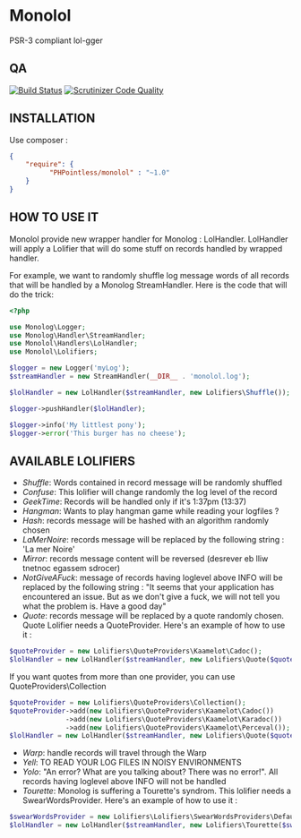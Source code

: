 Monolol
=======

PSR-3 compliant lol-gger

QA
--

[![Build Status](https://travis-ci.org/devwebpeanuts/monolol.svg?branch=master)](https://travis-ci.org/devwebpeanuts/monolol)
[![Scrutinizer Code Quality](https://scrutinizer-ci.com/g/devwebpeanuts/monolol/badges/quality-score.png?b=master)](https://scrutinizer-ci.com/g/devwebpeanuts/monolol/?branch=master)

INSTALLATION
------------
Use composer :
```json
{
    "require": {
	      "PHPointless/monolol" : "~1.0"
    }
}
```

HOW TO USE IT
-------------

Monolol provide new wrapper handler for Monolog : LolHandler.
LolHandler will apply a Lolifier that will do some stuff on records handled by wrapped handler.

For example, we want to randomly shuffle log message words of all records that will be handled by a Monolog StreamHandler.
Here is the code that will do the trick:

```php
<?php

use Monolog\Logger;
use Monolog\Handler\StreamHandler;
use Monolol\Handlers\LolHandler;
use Monolol\Lolifiers;

$logger = new Logger('myLog');
$streamHandler = new StreamHandler(__DIR__ . 'monolol.log');

$lolHandler = new LolHandler($streamHandler, new Lolifiers\Shuffle());

$logger->pushHandler($lolHandler);

$logger->info('My littlest pony');
$logger->error('This burger has no cheese');
```

AVAILABLE LOLIFIERS
-------------------

- _Shuffle_: Words contained in record message will be randomly shuffled
- _Confuse_: This lolifier will change randomly the log level of the record
- _GeekTime_: Records will be handled only if it's 1:37pm (13:37)
- _Hangman_: Wants to play hangman game while reading your logfiles ?
- _Hash_: records message will be hashed with an algorithm randomly chosen
- _LaMerNoire_: records message will be replaced by the following string : 'La mer Noire'
- _Mirror_: records message content will be reversed (desrever eb lliw tnetnoc egassem sdrocer)
- _NotGiveAFuck_: message of records having loglevel above INFO will be replaced by the following string : "It seems that your application has encountered an issue. But as we don't give a fuck, we will not tell you what the problem is. Have a good day"
- _Quote_: records message will be replaced by a quote randomly chosen. Quote Lolifier needs a QuoteProvider. Here's an example of how to use it :
```php
$quoteProvider = new Lolifiers\QuoteProviders\Kaamelot\Cadoc();
$lolHandler = new LolHandler($streamHandler, new Lolifiers\Quote($quoteProvider));
```
If you want quotes from more than one provider, you can use QuoteProviders\Collection
```php
$quoteProvider = new Lolifiers\QuoteProviders\Collection();
$quoteProvider->add(new Lolifiers\QuoteProviders\Kaamelot\Cadoc())
              ->add(new Lolifiers\QuoteProviders\Kaamelot\Karadoc())
              ->add(new Lolifiers\QuoteProviders\Kaamelot\Perceval());
$lolHandler = new LolHandler($streamHandler, new Lolifiers\Quote($quoteProvider));
```
- _Warp_: handle records will travel through the Warp
- _Yell_: TO READ YOUR LOG FILES IN NOISY ENVIRONMENTS
- _Yolo_: "An error? What are you talking about? There was no error!". All records having loglevel above INFO will not be handled
- _Tourette_: Monolog is suffering a Tourette's syndrom. This lolifier needs a SwearWordsProvider. Here's an example of how to use it :
```php
$swearWordsProvider = new Lolifiers\Lolifiers\SwearWordsProviders\DefaultProvider();
$lolHandler = new LolHandler($streamHandler, new Lolifiers\Tourette($swearWordsProvider));
```
